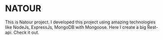 # NATOUR
This is Natour project. I developed this project using amazing technologies like NodeJs, ExpressJs, MongoDB with Mongoose. Here I create a big Rest-api. Check it out. 
